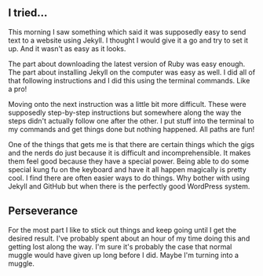 ## I tried...

This morning I saw something which said it was supposedly easy to send text to a website using Jekyll. I thought I would give it a go and try to set it up. And it wasn't as easy as it looks.

The part about downloading the latest version of Ruby was easy enough. The part about installing Jekyll on the computer was easy as well. I did all of that following instructions and I did this using the terminal commands. Like a pro!

Moving onto the next instruction was a little bit more difficult. These were supposedly step-by-step instructions but somewhere along the way the steps didn't actually follow one after the other. I put stuff into the terminal to my commands and get things done but nothing happened. All paths are fun!

One of the things that gets me is that there are certain things which the gigs and the nerds do just because it is difficult and incomprehensible. It makes them feel good because they have a special power. Being able to do some special kung fu on the keyboard and have it all happen magically is pretty cool. I find there are often easier ways to do things. Why bother with using Jekyll and GitHub but when there is the perfectly good WordPress system.

## Perseverance

For the most part I like to stick out things and keep going until I get the desired result. I've probably spent about an hour of my time doing this and getting lost along the way. I'm sure it's probably the case that normal muggle would have given up long before I did. Maybe I'm turning into a muggle.